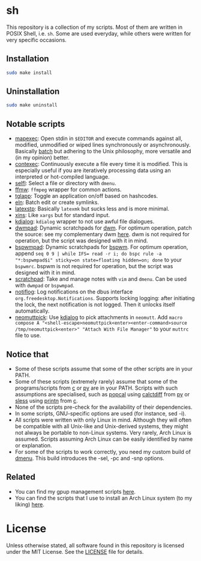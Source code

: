 # sh
This repository is a collection of my scripts. Most of them are written in POSIX Shell, i.e. `sh`. Some are used everyday, while others were written for very specific occasions.

## Installation

```sh
sudo make install
```

## Uninstallation

```sh
sudo make uninstall
```

## Notable scripts
- [mapexec](src/mapexec): Open stdin in `$EDITOR` and execute commands against all, modified, unmodified or wiped lines synchronously or asynchronously. Basically [batch](https://github.com/alexherbo2/batch) but adhering to the Unix philosophy, more versatile and (in my opinion) better.
- [contexec](src/contexec): Continuously execute a file every time it is modified. This is especially useful if you are iteratively processing data using an interpreted or hot-compiled language.
- [selfl](src/selfl): Select a file or directory with `dmenu`.
- [ffmw](src/ffmw): `ffmpeg` wrapper for common actions.
- [tglapp](src/tglapp): Toggle an application on/off based on hashcodes.
- [eln](src/eln): Batch edit or create symlinks.
- [latexstp](src/latexstp): Basically `latexmk` but sucks less and is more minimal.
- [xins](src/xins): Like `xargs` but for standard input.
- [kdialog](src/kdialog): `kdialog` wrapper to not use awful file dialogues.
- [dwmpad](src/dwmpad): Dynamic scratchpads for [dwm](https://dwm.suckless.org). For optimum operation, patch the source: see my complementary dwm [here](https://github.com/XPhyro/dwm-xphyro). dwm is not required for operation, but the script was designed with it in mind.
- [bspwmpad](src/bspwmpad): Dynamic scratchpads for [bspwm](https://github.com/baskerville/bspwm). For optimum operation, append `seq 0 9 | while IFS= read -r i; do bspc rule -a "*:bspwmpad$i" sticky=on state=floating hidden=on; done` to your `bspwmrc`. bspwm is not required for operation, but the script was designed with it in mind.
- [scratchpad](src/scratchpad): Take and manage notes with `vim` and `dmenu`. Can be used with `dwmpad` or `bspwmpad`.
- [notiflog](src/notiflog): Log notifications on the dbus interface `org.freedesktop.Notifications`. Supports locking logging: after initiating the lock, the next notification is not logged. Then it unlocks itself automatically.
- [neomuttpick](src/neomuttpick): Use [kdialog](src/kdialog) to pick attachments in `neomutt`. Add `macro compose A "<shell-escape>neomuttpick<enter><enter-command>source /tmp/neomuttpick<enter>" "Attach With File Manager"` to your `muttrc` file to use.

## Notice that
- Some of these scripts assume that some of the other scripts are in your PATH.
- Some of these scripts (extremely rarely) assume that some of the programs/scripts from [c](https://github.com/XPhyro/c) or [py](https://github.com/XPhyro/py) are in your PATH. Scripts with such assumptions are specialised, such as [popcal](src/popcal) using [calctdiff](https://github.com/XPhyro/py/tree/master/calctdiff) from [py](https://github.com/XPhyro/py) or [sless](src/sless) using [printn](https://github.com/XPhyro/c/tree/master/printn) from [c](https://github.com/XPhyro/c).
- None of the scripts pre-check for the availability of their dependencies.
- In some scripts, GNU-specific options are used (for instance, sed -i).
- All scripts were written with only Linux in mind. Although they will often be compatible with all Unix-like and Unix-derived systems, they might not always be portable to non-Linux systems. Very rarely, Arch Linux is assumed. Scripts assuming Arch Linux can be easily identified by name or explanation.
- For some of the scripts to work correctly, you need my custom build of [dmenu](https://github.com/XPhyro/dmenu-xphyro). This build introduces the -sel, -pc and -snp options.

## Related
- You can find my gpup management scripts [here](https://github.com/XPhyro/gpupmanager).
- You can find the scripts that I use to install an Arch Linux system (to my liking) [here](https://github.com/XPhyro/archinstall).

# License
Unless otherwise stated, all software found in this repository is licensed under the MIT License. See the [LICENSE](LICENSE) file for details.
